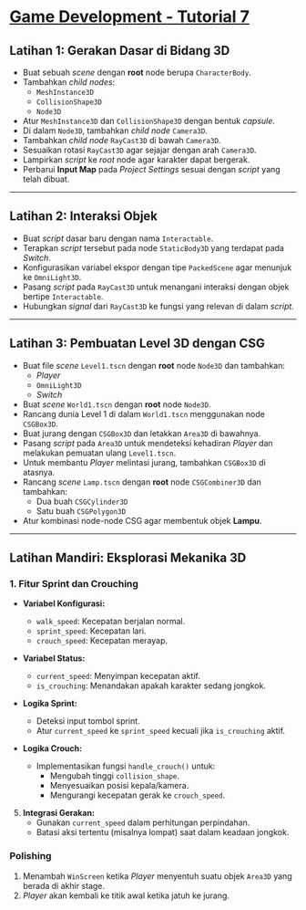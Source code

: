 # [Game Development - Tutorial 7](https://csui-game-development.github.io/tutorials/tutorial-7/)

## Latihan 1: Gerakan Dasar di Bidang 3D

- Buat sebuah *scene* dengan **root** node berupa `CharacterBody`.
- Tambahkan *child nodes*:
  - `MeshInstance3D`
  - `CollisionShape3D`
  - `Node3D`
- Atur `MeshInstance3D` dan `CollisionShape3D` dengan bentuk *capsule*.
- Di dalam `Node3D`, tambahkan *child node* `Camera3D`.
- Tambahkan *child node* `RayCast3D` di bawah `Camera3D`.
- Sesuaikan rotasi `RayCast3D` agar sejajar dengan arah `Camera3D`.
- Lampirkan *script* ke *root* node agar karakter dapat bergerak.
- Perbarui **Input Map** pada *Project Settings* sesuai dengan *script* yang telah dibuat.

---

## Latihan 2: Interaksi Objek

- Buat *script* dasar baru dengan nama `Interactable`.
- Terapkan *script* tersebut pada node `StaticBody3D` yang terdapat pada *Switch*.
- Konfigurasikan variabel ekspor dengan tipe `PackedScene` agar menunjuk ke `OmniLight3D`.
- Pasang *script* pada `RayCast3D` untuk menangani interaksi dengan objek bertipe `Interactable`.
- Hubungkan *signal* dari `RayCast3D` ke fungsi yang relevan di dalam *script*.

---

## Latihan 3: Pembuatan Level 3D dengan CSG

- Buat file *scene* `Level1.tscn` dengan **root** node `Node3D` dan tambahkan:
  - *Player*
  - `OmniLight3D`
  - *Switch*
- Buat *scene* `World1.tscn` dengan **root** node `Node3D`.
- Rancang dunia Level 1 di dalam `World1.tscn` menggunakan node `CSGBox3D`.
- Buat jurang dengan `CSGBox3D` dan letakkan `Area3D` di bawahnya.
- Pasang *script* pada `Area3D` untuk mendeteksi kehadiran *Player* dan melakukan pemuatan ulang `Level1.tscn`.
- Untuk membantu *Player* melintasi jurang, tambahkan `CSGBox3D` di atasnya.
- Rancang *scene* `Lamp.tscn` dengan **root** node `CSGCombiner3D` dan tambahkan:
  - Dua buah `CSGCylinder3D`
  - Satu buah `CSGPolygon3D`
- Atur kombinasi node-node CSG agar membentuk objek **Lampu**.

---

## Latihan Mandiri: Eksplorasi Mekanika 3D

### 1. Fitur Sprint dan Crouching

- **Variabel Konfigurasi:**
   - `walk_speed`: Kecepatan berjalan normal.
   - `sprint_speed`: Kecepatan lari.
   - `crouch_speed`: Kecepatan merayap.

- **Variabel Status:**
   - `current_speed`: Menyimpan kecepatan aktif.
   - `is_crouching`: Menandakan apakah karakter sedang jongkok.

- **Logika Sprint:**
   - Deteksi input tombol sprint.
   - Atur `current_speed` ke `sprint_speed` kecuali jika `is_crouching` aktif.

- **Logika Crouch:**
   - Implementasikan fungsi `handle_crouch()` untuk:
     - Mengubah tinggi `collision_shape`.
     - Menyesuaikan posisi kepala/kamera.
     - Mengurangi kecepatan gerak ke `crouch_speed`.

5. **Integrasi Gerakan:**
   - Gunakan `current_speed` dalam perhitungan perpindahan.
   - Batasi aksi tertentu (misalnya lompat) saat dalam keadaan jongkok.

### Polishing
1. Menambah `WinScreen` ketika *Player* menyentuh suatu objek `Area3D` yang berada di akhir stage.
2. *Player* akan kembali ke titik awal ketika jatuh ke jurang.

